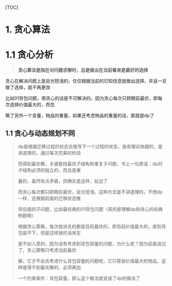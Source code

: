 [TOC]



# 1. 贪心算法



# 1.1 贪心分析

> **贪心算法是指在对问题求解时，总是做出在当前看来是最好的选择**





贪心在解决问题上是目光短浅的，仅仅根据当前的已知信息就做出选择，并且一旦做了选择，就不再更改

比如01背包问题，用贪心的话是不可解决的，因为贪心每次只顾眼前最优，即每次选择价值最大的，而忽

略了另外一个变量，物品的重量，如果还考虑物品的重量的话，那就是dp了



## 1.1 贪心与动态规划不同

> dp是根据迁移过程的状态去推导下一个过程的状态，是有理论依据的，是讲道理的，通过每次完美的检验
>
> 而得到最优解，关键是找最优子结构和重复子问题，书上一句原话：dp的子结构必须的独立的，而且是重
>
> 叠的，虽然有点矛盾，但确实是这样，扯远了
>
> 而贪心每次都只顾眼前最优，目光短浅，这种方式是不讲道理的，不想dp一样，还根据前面的迁移状态推
>
> 导后面的子问题，比如最经典的01背包问题（真的是理解dp和贪心的经典例题啊）
>
> 根据贪心策略，每次放进去的都是目前最优的，即目前价值最大的，直到背包装不下，但是这样放的话肯定
>
> 是不如人意的，因为没有考虑到背包容量的问题，为什么呢？因为前面说过了，贪心策略只考虑当前最优
>
> 解，它才不会去考虑什么背包容量的问题呢，它只管装价值最大的物品，这样是得不到最优解的，必须再加
>
> 一个约束条件：背包容量，那么这个做法就变成了dp的做法了

